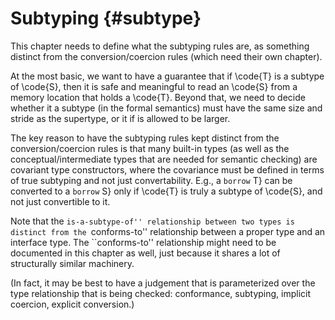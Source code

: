 Subtyping {#subtype}
=========

<div class=issue>

This chapter needs to define what the subtyping rules are, as something distinct from the conversion/coercion rules (which need their own chapter).

At the most basic, we want to have a guarantee that if \code{T} is a subtype of \code{S}, then it is safe and meaningful to read an \code{S} from a memory location that holds a \code{T}.
Beyond that, we need to decide whether it a subtype (in the formal semantics) must have the same size and stride as the supertype, or it if is allowed to be larger.

The key reason to have the subtyping rules kept distinct from the conversion/coercion rules is that many built-in types (as well as the conceptual/intermediate types that are needed for semantic checking) are covariant type constructors, where the covariance must be defined in terms of true subtyping and not just convertability. E.g., a `borrow` T} can be converted to a `borrow` S} only if \code{T} is truly a subtype of \code{S}, and not just convertible to it.

Note that the ``is-a-subtype-of'' relationship between two types is distinct from the ``conforms-to'' relationship between a proper type and an interface type.
The ``conforms-to'' relationship might need to be documented in this chapter as well, just because it shares a lot of structurally similar machinery.

(In fact, it may be best to have a judgement that is parameterized over the type relationship that is being checked: conformance, subtyping, implicit coercion, explicit conversion.)

</div>
